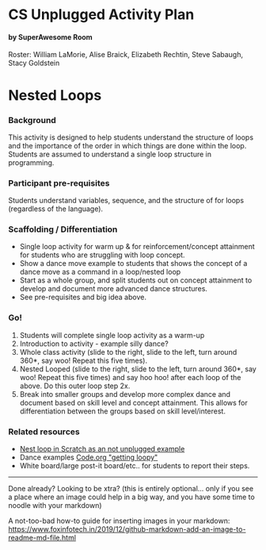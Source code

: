 # CS Unplugged Activity Plan
#### by SuperAwesome Room
Roster: William LaMorie, Alise Braick, Elizabeth Rechtin, Steve Sabaugh, Stacy Goldstein

# Nested Loops 

### Background
This activity is designed to help students understand the structure of loops and the importance of the order in which things are done within the loop. 
Students are assumed to understand a single loop structure in programming.

### Participant pre-requisites
Students understand variables, sequence, and the structure of for loops (regardless of the language). 

### Scaffolding / Differentiation 
* Single loop activity for warm up & for reinforcement/concept attainment for students who are struggling with loop concept.
* Show a dance move example to students that shows the concept of a dance move as a command in a loop/nested loop
* Start as a whole group, and split students out on concept attainment to develop and document more advanced dance structures.
* See pre-requisites and big idea above.


### Go!
1. Students will complete single loop activity as a warm-up
1. Introduction to activity - example silly dance?
1. Whole class activity (slide to the right, slide to the left, turn around 360*, say  woo!  Repeat this five times).
1. Nested Looped (slide to the right, slide to the left, turn around 360*, say woo!  Repeat this five times) and say hoo hoo! after each loop of the above. Do this outer loop step 2x.
1. Break into smaller groups and develop more complex dance and document based on skill level and concept attainment. This allows for differentiation between the groups based on skill level/interest.


### Related resources
* [Nest loop in Scratch as an not unplugged example](https://scratch.mit.edu/projects/680435882/editor/
)
* Dance examples [Code.org "getting loopy"](https://www.youtube.com/watch?v=JoKTqHCni0M
)
* White board/large post-it board/etc.. for students to report their steps.
  


* * *

Done already? Looking to be xtra? (this is entirely optional... only if you see a place where an image could help in a big way, and you have some time to noodle with your markdown)

A not-too-bad how-to guide for inserting images in your markdown: https://www.foxinfotech.in/2019/12/github-markdown-add-an-image-to-readme-md-file.html